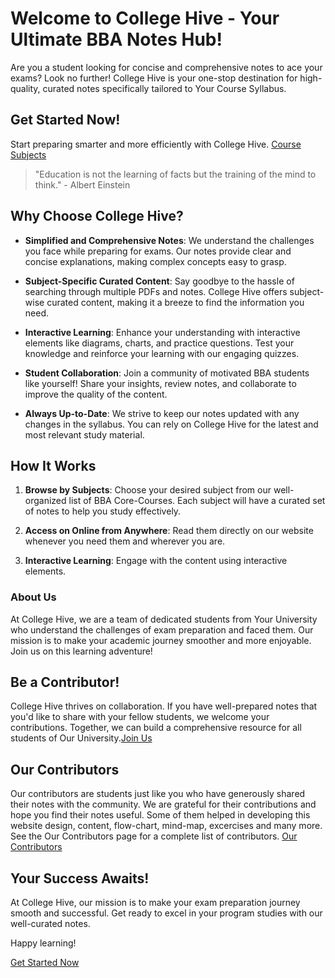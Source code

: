 <!-- # Welcome to the College Hive, A Notes Sharing Platform!

This website serves as a platform for sharing and accessing college notes on various subjects. Whether you're a student looking for study materials or a contributor willing to share your knowledge, you've come to the right place. Here's how you can make the most of this platform:

## Rules and Guidelines

- Respect Intellectual Property: Only share notes and materials that you have created or have the necessary permission to share. Plagiarism or unauthorized sharing of copyrighted content is strictly prohibited.

- Quality and Accuracy: Ensure that the notes you share are accurate, reliable, and of high quality. Proofread your work and cite your sources whenever necessary.

- Respectful Community: Maintain a friendly and supportive environment. Be respectful to fellow contributors, ask questions, provide constructive feedback, and engage in meaningful discussions.

- Organized Structure: Follow the provided folder and file structure for organizing your notes. This ensures easy navigation and helps others find the relevant materials quickly.

## How to Use

1. **Browsing Notes:** Use the navigation menu on the left to browse different subjects and units. Click on a unit to access the topics and their corresponding notes.

2. **Viewing Notes:** Click on a topic to view its content. The notes will be displayed in Markdown format, making it easy to read and understand. Feel free to explore related topics using the provided links within the notes.

3. **Contributing Notes:** If you wish to contribute your notes, follow the guidelines provided in the [Contributing](Other/contributing.md) section. Make sure to adhere to the rules and guidelines mentioned above.

4. **Searching for Notes:** If you're looking for specific content, you can use the search bar located at the top of the page. Simply enter relevant keywords, and the search feature will provide you with relevant results.

5. **Feedback and Support:** If you have any questions, feedback, or need assistance, don't hesitate to reach out to our support team. You can find contact information in the [Contact](Other/contact.md) section.

We hope you find this platform useful for your academic journey. Happy learning and sharing!



 -->

# Welcome to College Hive - Your Ultimate BBA Notes Hub!

Are you a student looking for concise and comprehensive notes to ace your exams? Look no further! College Hive is your one-stop destination for high-quality, curated notes specifically tailored to Your Course Syllabus.

## Get Started Now!

Start preparing smarter and more efficiently with College Hive. [Course Subjects](table_of_content.md)

> "Education is not the learning of facts but the training of the mind to think." - Albert Einstein


## Why Choose College Hive?

- **Simplified and Comprehensive Notes**: We understand the challenges you face while preparing for exams. Our notes provide clear and concise explanations, making complex concepts easy to grasp.

- **Subject-Specific Curated Content**: Say goodbye to the hassle of searching through multiple PDFs and notes. College Hive offers subject-wise curated content, making it a breeze to find the information you need.

- **Interactive Learning**: Enhance your understanding with interactive elements like diagrams, charts, and practice questions. Test your knowledge and reinforce your learning with our engaging quizzes.

- **Student Collaboration**: Join a community of motivated BBA students like yourself! Share your insights, review notes, and collaborate to improve the quality of the content.

- **Always Up-to-Date**: We strive to keep our notes updated with any changes in the syllabus. You can rely on College Hive for the latest and most relevant study material.

## How It Works

1. **Browse by Subjects**: Choose your desired subject from our well-organized list of BBA Core-Courses. Each subject will have a curated set of notes to help you study effectively.

2. **Access on Online from Anywhere**: Read them directly on our website whenever you need them and wherever you are.

3. **Interactive Learning**: Engage with the content using interactive elements.



### About Us

At College Hive, we are a team of dedicated students from Your University who understand the challenges of exam preparation and faced them. Our mission is to make your academic journey smoother and more enjoyable. Join us on this learning adventure!


## Be a Contributor!

College Hive thrives on collaboration. If you have well-prepared notes that you'd like to share with your fellow students, we welcome your contributions. Together, we can build a comprehensive resource for all students of Our University.[Join Us](other/join_us.md)

## Our Contributors

Our contributors are students just like you who have generously shared their notes with the community. We are grateful for their contributions and hope you find their notes useful. Some of them helped in developing this website design, content, flow-chart, mind-map, excercises and many more. See the Our Contributors page for a complete list of contributors. [Our Contributors](Other/contributors.md)




## Your Success Awaits!

At College Hive, our mission is to make your exam preparation journey smooth and successful. Get ready to excel in your program studies with our well-curated notes.

Happy learning!

[Get Started Now](link-to-signup-page)
